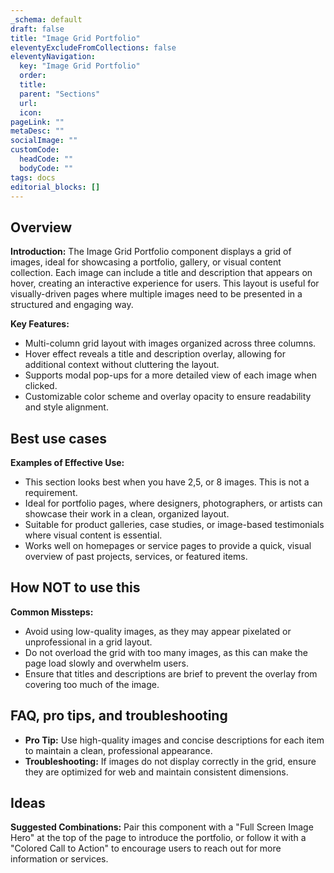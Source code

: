 ```yaml
---
_schema: default
draft: false
title: "Image Grid Portfolio"
eleventyExcludeFromCollections: false
eleventyNavigation:
  key: "Image Grid Portfolio"
  order: 
  title: 
  parent: "Sections"
  url: 
  icon: 
pageLink: ""
metaDesc: ""
socialImage: ""
customCode:
  headCode: ""
  bodyCode: ""
tags: docs
editorial_blocks: []
---
```

## Overview
**Introduction:** The Image Grid Portfolio component displays a grid of images, ideal for showcasing a portfolio, gallery, or visual content collection. Each image can include a title and description that appears on hover, creating an interactive experience for users. This layout is useful for visually-driven pages where multiple images need to be presented in a structured and engaging way.

**Key Features:** 
- Multi-column grid layout with images organized across three columns.
- Hover effect reveals a title and description overlay, allowing for additional context without cluttering the layout.
- Supports modal pop-ups for a more detailed view of each image when clicked.
- Customizable color scheme and overlay opacity to ensure readability and style alignment.

## Best use cases
**Examples of Effective Use:** 
- This section looks best when you have 2,5, or 8 images. This is not a requirement.
- Ideal for portfolio pages, where designers, photographers, or artists can showcase their work in a clean, organized layout.
- Suitable for product galleries, case studies, or image-based testimonials where visual content is essential.
- Works well on homepages or service pages to provide a quick, visual overview of past projects, services, or featured items.

## How **NOT** to use this
**Common Missteps:** 
- Avoid using low-quality images, as they may appear pixelated or unprofessional in a grid layout.
- Do not overload the grid with too many images, as this can make the page load slowly and overwhelm users.
- Ensure that titles and descriptions are brief to prevent the overlay from covering too much of the image.

## FAQ, pro tips, and troubleshooting
- **Pro Tip:** Use high-quality images and concise descriptions for each item to maintain a clean, professional appearance.
- **Troubleshooting:** If images do not display correctly in the grid, ensure they are optimized for web and maintain consistent dimensions.

## Ideas
**Suggested Combinations:** Pair this component with a "Full Screen Image Hero" at the top of the page to introduce the portfolio, or follow it with a "Colored Call to Action" to encourage users to reach out for more information or services.
